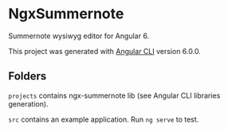 # NgxSummernote

Summernote wysiwyg editor for Angular 6.

This project was generated with [Angular CLI](https://github.com/angular/angular-cli) version 6.0.0.

## Folders

`projects` contains ngx-summernote lib (see Angular CLI libraries generation).

`src` contains an example application. Run `ng serve` to test.